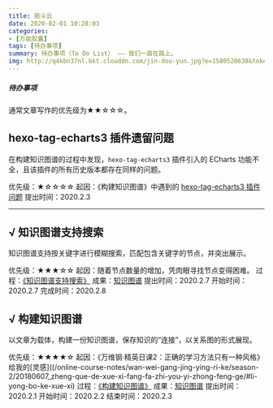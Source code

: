 ```yaml
---
title: 筋斗云
date: 2020-02-01 10:28:03
categories:
- [万能胶囊]
tags: [待办事项]
summary: 待办事项（To Do List） —— 我们一直在路上。
img: http://q4kbn37nl.bkt.clouddn.com/jin-dou-yun.jpg?e=1580528638&token=0QXSKIUWEaWqa_m3RP0dA04KO2cPXzgzVsWCBGHf:lincyH5hAJSaOdRzzzF8MZPvRC0
---
```


##### 待办事项

通常文章写作的优先级为★★☆☆☆。


<div class="anchor" id="hexo-tag-echarts3-cha-jian-yi-liu-wen-ti"></div>

## hexo-tag-echarts3 插件遗留问题

在构建知识图谱的过程中发现，`hexo-tag-echarts3` 插件引入的 ECharts 功能不全，且该插件的所有历史版本都存在同样的问题。

优先级：★☆☆☆☆
起因：《构建知识图谱》中遇到的 [hexo-tag-echarts3 插件问题](/hexo/knowledge-graph/build/#hexo-tag-echarts3-cha-jian-yi-liu-wen-ti)
提出时间：2020.2.3

---

## √ 知识图谱支持搜索

知识图谱支持按关键字进行模糊搜索，匹配包含关键字的节点，并突出展示。

优先级：★★★☆☆
起因：随着节点数量的增加，凭肉眼寻找节点变得困难。
过程：[《知识图谱支持搜索》](/hexo/knowledge-graph/support-search/)
成果：[知识图谱](/tools/knowledge-graph/)
提出时间：2020.2.7
开始时间：2020.2.7
完成时间：2020.2.8


<div class="anchor" id="kai-fa-zhi-shi-tu-pu"></div>

## √ 构建知识图谱

以文章为载体，构建一份知识图谱，保存知识的“连接”，以关系图的形式展现。

优先级：★★★★☆
起因：《万维钢·精英日课2：正确的学习方法只有一种风格》给我的[灵感]((/online-course-notes/wan-wei-gang-jing-ying-ri-ke/season-2/20180607_zheng-que-de-xue-xi-fang-fa-zhi-you-yi-zhong-feng-ge/#li-yong-bo-ke-xue-xi)
过程：[《构建知识图谱》](/hexo/knowledge-graph/build/)
成果：[知识图谱](/tools/knowledge-graph/)
提出时间：2020.2.1
开始时间：2020.2.2
结束时间：2020.2.3

